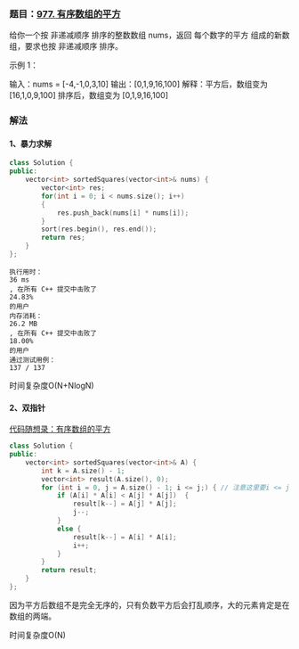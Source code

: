 ### 题目：[977. 有序数组的平方](https://leetcode.cn/problems/squares-of-a-sorted-array/)

给你一个按 非递减顺序 排序的整数数组 nums，返回 每个数字的平方 组成的新数组，要求也按 非递减顺序 排序。

 

示例 1：

输入：nums = [-4,-1,0,3,10]
输出：[0,1,9,16,100]
解释：平方后，数组变为 [16,1,0,9,100]
排序后，数组变为 [0,1,9,16,100]

### 解法

#### 1、暴力求解

```c++
class Solution {
public:
    vector<int> sortedSquares(vector<int>& nums) {
        vector<int> res;
        for(int i = 0; i < nums.size(); i++)
        {
            res.push_back(nums[i] * nums[i]);
        }
        sort(res.begin(), res.end());
        return res;
    }  
};
```

```
执行用时：
36 ms
, 在所有 C++ 提交中击败了
24.83%
的用户
内存消耗：
26.2 MB
, 在所有 C++ 提交中击败了
18.00%
的用户
通过测试用例：
137 / 137
```

时间复杂度O(N+NlogN)

#### 2、双指针

[代码随想录：有序数组的平方](https://www.programmercarl.com/0977.%E6%9C%89%E5%BA%8F%E6%95%B0%E7%BB%84%E7%9A%84%E5%B9%B3%E6%96%B9.html#%E6%9A%B4%E5%8A%9B%E6%8E%92%E5%BA%8F)

```c++
class Solution {
public:
    vector<int> sortedSquares(vector<int>& A) {
        int k = A.size() - 1;
        vector<int> result(A.size(), 0);
        for (int i = 0, j = A.size() - 1; i <= j;) { // 注意这里要i <= j，因为最后要处理两个元素
            if (A[i] * A[i] < A[j] * A[j])  {
                result[k--] = A[j] * A[j];
                j--;
            }
            else {
                result[k--] = A[i] * A[i];
                i++;
            }
        }
        return result;
    }
};
```

因为平方后数组不是完全无序的，只有负数平方后会打乱顺序，大的元素肯定是在数组的两端。

时间复杂度O(N)